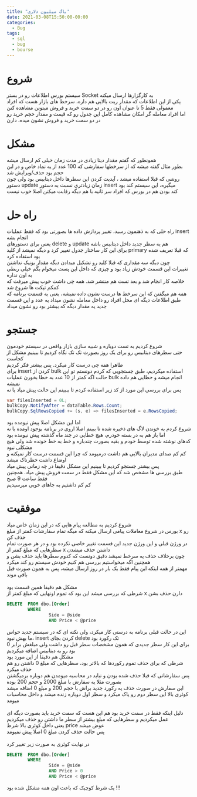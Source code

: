 ```yaml
---
title: "باگ میلیون دلاری"
date: 2021-03-08T15:50:00-00:00
categories:
  - Bug
tags:
  - sql
  - bug
  - bourse
---
```


# شروع
سیستم بورس اطلاعات رو در بستر Socket به کارگزارها ارسال میکنه
<br />
یکی از این اطلاعات که مقدار ریت بالایی هم داره، سرخط های بازار هست که افراد معمولی فقط 5 تا عنوان اون رو در دو سمت خرید و فروش میتونن مشاهده کنن
<br />
اما افراد معامله گر امکان مشاهده کامل این جدول رو که قیمت و مقدار حجم خرید رو در دو سمت خرید و فروش نشون میده، دارن
<br />

# مشکل
همونطور که گفتم مقدار دیتا زیادی در مدت زمان خیلی کم ارسال میشه
<br />
بطور مثال گفته میشه که از سرخطها سفارشی که 100 عدد از یه نماد خاص و در این حجم بود حذف/ویرایش شد
<br />
روشی که قبلا استفاده میشد ، آپدیت کردن این سطرها داخل دیتابیس بود ولی چون دستور update زمان زیادتری نسبت به دستور insert میگیره، این سیستم کند بود
<br />
کند بودن هم در بورس که افراد سر ثانیه با هم دیگه رقابت میکنن اصلا خوب نیست
<br />

# راه حل
راه حلی که به ذهنمون رسید، تغییر پردازش داده ها بصورتی بود که فقط عملیات insert انجام بشه
<br />
یعنی برای دستورهای delete و update هم یه سطر جدید داخل دیتابیس باشه
<br />
برای این کار ساختار جدول تغییر کرد و دیگه نمیشد از کلید primary که قبلا تعریف شده بود استفاده کرد
<br />
چون دیگه سه مقداری که قبلا کلید رو تشکیل میدادن دیگه مقدار یونیک نداشتن
<br />
تغییرات این قسمت خودش زیاد بود و چیزی که داخل این پست میخوام بگم خیلی ربطی به اون نداره
<br />
خلاصه کار انجام شد و بعد تست هم منتشر شد. همه چی داشت خوب پیش میرفت که کمکم تیکت ها شروع شد
<br />
همه هم میگفتن که این سرخط ها درست نشون داده نمیشه، یعنی یه قسمت برنامه که طبق اطلاعات دیگه ای محل افراد رو داخل معامله نشون میداد یه عدد و این قسمت جدید یه مقدار دیگه که بیشتر بود رو نشون میداد

# جستجو
شروع کردیم به تست دوباره و شبیه سازی بازار واقعی در سیستم خودمون
<br />
حتی سطرهای دیتابیس رو برای یک روز بصورت تک تک نگاه کردیم تا ببینیم مشکل از کجاست
<br />
ظاهرا همه چی درست کار میکرد. پس بیشتر فکر کردیم
<br />
برای insert کردن از bulk استفاده میکردیم، طبق جستجویی که کردم دونستم تو این حالت اگه کمتر از 10 عدد به خطا بخورن عملیات bulk انجام میشه و خطایی هم داده نمیشه
<br />
پس برای بررسی این مورد از کد زیر استفاده کردم تا بببینم این حالت پیش میاد یا نه

```c#
var filesInserted = 0L;
bulkCopy.NotifyAfter = dataTable.Rows.Count;
bulkCopy.SqlRowsCopied += (s, e) => filesInserted = e.RowsCopied;
```

اما این مشکل اصلا پیش نیومده بود
<br />
شروع کردم به خوندن لاگ های ذخیره شده تا ببینم اصلا اروی در برنامه بوجود اومده یا نه
<br />
اما باز هم به در بسته خودرم، هیچ خطایی در چند ماه گذشته پیش نیومده بود
<br />
کدهای نوشته شده توسط خودم و بقیه بصورت چندباره و خط به خط خونده شد ولی هیچ مشکلی نبود
<br />
کم کم صدای مدیران بالایی هم داشت درمیومد که چرا این قسمت درست کار نمیکنه و اوضاع داشت خطرناک میشد
<br />
پس بیشتر جستجو کردیم تا ببینیم این مشکل دقیقا در چه زمانی پیش میاد
<br />
طبق بررسی ها مشخص شد که این مشکل فقط در سمت فروش پیش میاد. همچنین فقط ساعت 9 صبح
<br />
کم کم داشتیم به جاهای خوبی میرسیدیم
<br />

# موفقیت

شروع کردیم به مطالعه پیام هایی که در این زمان خاص میاد
<br />
بورس در شروع معاملات پیامی ارسال میکنه که میگه تمام سفارشات کمتر از مبلغ x رو حذف کن
<br />
در ورژن قبلی و این ورژن جدید این قسمت تغییر خاصی نکرده بود و در هر صورت تمام سطرهایی که مبلغ کمتر از x داشتن حذف میشدن
<br />
چون برخلاف حذف یه سرخط نمیشد دقیق دونست که کدوم سطرها باید حذف بشن و همچنین اگه میخواستیم بررسی هم کنیم خودش سیستم رو کند میکرد
<br />
مهمتر از همه اینکه این پیام فقط یک بار در روز ارسال میشه، پس به همون صورت قبل باقی موند
<br />
<br />
مشکل هم دقیقا همین قسمت بود
<br />
شرطی که بررسی میشد این بود که تموم اونهایی که مبلغ کمتر از x دارن حذف بشن

```sql
DELETE  FROM dbo.[Order]
        WHERE   
                Side = @side
                AND Price < @price
```

این در حالت قبلی برنامه به درستی کار میکرد، ولی نکته ای که در سیستم جدید حواس ما بهش نبود، insert کردن بجای delete تک رکورد بود
<br />
برای این کار سطر جدیدی که همون مشخصات سطر قبل رو داشت ولی مبلغش برابر 0 بود رو به دیتابیس اضافه میکردیم
<br />
مشکل هم دقیقا از این مورد بود
<br />
شرطی که برای حذف تموم رکوردها که بالاتر بود، سطرهایی که مبلغ 0 داشتن رو هم حذف میکرد
<br />
پس سفارشاتی که قبلا حذف شده بودن و نباید در محاسبه میومدن هم دوباره برمیگشتن
<br />
بصورت مثلا یه سفارش با مبلغ 2000 و حجم 200 بوده
<br />
این سفارش در صورت حذف یه رکورد جدید براش با حجم 200 و مبلغ 0 اضافه میشد
<br />
کوئری بالا این سطر دوم رو پاک میکرد و سطر اول دوباره زنده میشد و داخل محاسبات میومد
<br />
<br />
دلیل اینکه فقط در سمت خرید بود هم این هست که سمت خرید باید بصورت دیگه ای عمل میکردیم و سطرهایی که مبلغ بیشتر از سطر ما داشتن رو حذف میکردیم
<br />
یعنی داخل کوئری بالا شرط price عوض میشد
<br />
پس حالت حذف کردن مبلغ 0 اصلا پیش نمیومد
<br />
<br />
در نهایت کوئری به صورت زیر تغییر کرد

```sql
DELETE  FROM dbo.[Order]
        WHERE   
                Side = @side
                AND Price > 0
                AND Price < @price
```

یک شرط کوچیک که باعث اون همه مشکل شده بود !!!
